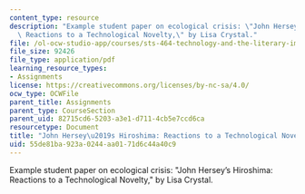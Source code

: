 ```yaml
---
content_type: resource
description: "Example student paper on ecological crisis: \"John Hersey\u2019s Hiroshima:\
  \ Reactions to a Technological Novelty,\" by Lisa Crystal."
file: /ol-ocw-studio-app/courses/sts-464-technology-and-the-literary-imagination-spring-2008/55de81ba923a0244aa0171d6c44a40c9_crystal_wk10.pdf
file_size: 92426
file_type: application/pdf
learning_resource_types:
- Assignments
license: https://creativecommons.org/licenses/by-nc-sa/4.0/
ocw_type: OCWFile
parent_title: Assignments
parent_type: CourseSection
parent_uid: 82715cd6-5203-a3e1-d711-4cb5e7ccd6ca
resourcetype: Document
title: "John Hersey\u2019s Hiroshima: Reactions to a Technological Novelty"
uid: 55de81ba-923a-0244-aa01-71d6c44a40c9
---
```

Example student paper on ecological crisis: "John Hersey’s Hiroshima: Reactions to a Technological Novelty," by Lisa Crystal.